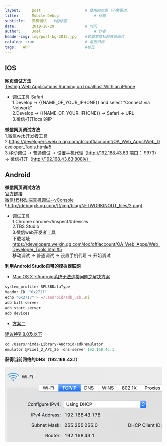 ```yaml
---
layout:     post   				    # 使用的布局（不需要改）
title:      Mobile Debug 				# 标题 
subtitle:   真机调试   #副标题
date:       2019-10-29				# 时间
author:     Joel 						# 作者
header-img: img/post-bg-2015.jpg 	#这篇文章标题背景图片
catalog: true 						# 是否归档
tags:	APP							#标签
---
```

## IOS 
**网页调试方法**   
[Testing Web Applications Running on Localhost With an iPhone](https://ebaytech.berlin/testing-web-applications-running-on-localhost-with-an-iphone-7db6258b8f2)   


* 调试工具 Safari  
1\.Develop → {{NAME_OF_YOUR_IPHONE}} and select “Connect via Network”     
2\.Develop → {{NAME_OF_YOUR_IPHONE}}  → Safari → URL    
3\.微信打开local的IP      

**微信网页调试方法**   
1\.微信web开发者工具      
2\.https://developers.weixin.qq.com/doc/offiaccount/OA_Web_Apps/Web_Developer_Tools.html#5    
3\.移动调试 → 普通调试  → 设置手机代理（http://192.168.43.63 端口： 9973） → 微信打开（http://192.168.43.63:8080/）   
 

## Android 
**微信网页调试方法**   
[官方链接](https://developers.google.com/web/tools/chrome-devtools/remote-debugging)   
[微信H5移动端真机调试--vConsole](https://blog.csdn.net/weixin_36934930/article/details/79870240)  
![http://debugx5.qq.com/](/img/blog/NETWORKINOUT_files/2.png)  


* 调试工具   
1\.Chrome chrome://inspect/#devices   
2\.TBS Studio  
3\.微信web开发者工具  
下载地址    
https://developers.weixin.qq.com/doc/offiaccount/OA_Web_Apps/Web_Developer_Tools.html#5    
移动调试 → 普通调试  → 设置手机代理 → 开始调试     

**利用Android Studio自带的模拟器联网**   

* [Mac OS X下Android系统无法连接问题之解决方案](https://www.jianshu.com/p/8c19fb78a680)   

```javascript
system_profiler SPUSBDataType
Vendor ID："0x2717"
echo "0x2717" > ~/.android/adb_usb.ini
adb kill-server
adb start-server
adb devices
```
* [方案二](https://blog.csdn.net/qq_33945246/article/details/79908298)   

[建议换到8.0及以下](https://blog.csdn.net/weixin_42306122/article/details/82563925)  

```javascript
cd /Users/nimda/Library/Android/sdk/emulator
emulator @Pixel_2_API_26 -dns-server 192.168.43.1
```
**获得当前网络的DNS（192.168.43.1）**   

![DNS of MAC](/img/blog/NETWORKINOUT_files/1.png)


